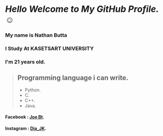 # *Hello Welcome to My GitHub Profile.* :relaxed: 
### My name is Nathan Butta 
### I Study At KASETSART UNIVERSITY  
### I'm 21 years old. 

> ## Programming language i can write.
> - Python.
> - C.
> - C++.
> - Java.

#### Facebook : [Joe Bt](https://web.facebook.com/Joekuay/).
#### Instagram : [Dia_JK](https://www.instagram.com/dia_jk/?hl=en).


<!--
**DIIAUS/DIIAUS** is a ✨ _special_ ✨ repository because its `README.md` (this file) appears on your GitHub profile.

Here are some ideas to get you started:

- 🔭 I’m currently working on ...
- 🌱 I’m currently learning ...
- 👯 I’m looking to collaborate on ...
- 🤔 I’m looking for help with ...
- 💬 Ask me about ...
- 📫 How to reach me: ...
- 😄 Pronouns: ...
- ⚡ Fun fact: ...
-->
